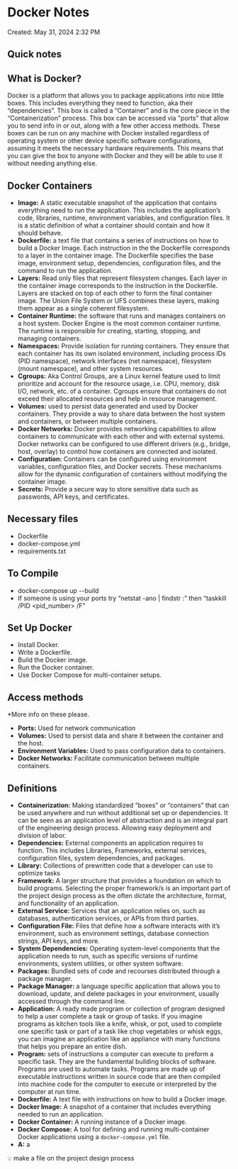 # Docker Notes

Created: May 31, 2024 2:32 PM

## Quick notes

## What is Docker?

Docker is a platform that allows you to package applications into nice little boxes. This includes everything they need to function, aka their “dependencies”.  This box is called a “Container” and is the core piece in the “Containerization” process. This box can be accessed via "ports" that allow you to send info in or out, along with a few other access methods. These boxes can be run on any machine with Docker installed regardless of operating system or other device specific software configurations, assuming it meets the necessary hardware requirements. This means that you can give the box to anyone with Docker and they will be able to use it without needing anything else. 

## Docker Containers

- **Image:** A static executable snapshot of the application that contains everything need to run the application. This includes the application’s code, libraries, runtime, environment variables, and configuration files. It is a static definition of  what a container should contain and how it should behave.
- **Dockerfile:** a text file that contains a series of instructions on how to build a Docker Image. Each instruction in the the Dockerfile corresponds to a layer in the container image. The Dockerfile specifies the base image, environment setup, dependencies, configuration files, and the command to run the application.
- **Layers:** Read only files that represent filesystem changes. Each layer in the container image corresponds to the instruction in the Dockerfile. Layers are stacked on top of each other to form the final container image. The Union File System or UFS combines these layers, making them appear as a single coherent filesystem.
- **Container Runtime:** the software that runs and manages containers on a host system. Docker Engine is the most common container runtime. The runtime is responsible for creating, starting, stopping, and managing containers.
- **Namespaces:** Provide isolation for running containers. They ensure that each container has its own isolated environment, including process IDs (PID namespace), network interfaces (net namespace), filesystem (mount namespace), and other system resources.
- **Cgroups:** Aka Control Groups, are a Linux kernel feature used to limit prioritize and account for the resource usage, i.e. CPU, memory, disk I/O, network, etc. of a  container. Cgroups ensure that containers do not exceed their allocated resources and help in resource management.
- **Volumes:** used to persist data generated and used by Docker containers. They provide a way to share data between the host system and containers, or between multiple containers.
- **Docker Networks:** Docker provides networking capabilities to allow containers to communicate with each other and with external systems. Docker networks can be configured to use different drivers (e.g., bridge, host, overlay) to control how containers are connected and isolated.
- **Configuration:** Containers can be configured using environment variables, configuration files, and Docker secrets. These mechanisms allow for the dynamic configuration of containers without modifying the container image.
- **Secrets:** Provide a secure way to store sensitive data such as passwords, API keys, and certificates.

## Necessary files

- Dockerfile
- docker-compose.yml
- requirements.txt

## To Compile

- docker-compose up --build
- If someone is using your ports try “netstat -ano | findstr :<port number>” then “taskkill /PID <pid_number> /F”

## **Set Up Docker**

- Install Docker.
- Write a Dockerfile.
- Build the Docker image.
- Run the Docker container.
- Use Docker Compose for multi-container setups.

## Access methods

*More info on these please.

- **Ports:** Used for network communication
- **Volumes:** Used to persist data and share it between the container and the host.
- **Environment Variables:** Used to pass configuration data to containers.
- **Docker Networks:** Facilitate communication between multiple containers.

## Definitions

- **Containerization:** Making standardized “boxes” or “containers” that can be used anywhere and run without additional set up or dependencies. It can be seen as an application level of abstraction and is an integral part of the engineering design process. Allowing easy deployment and division of labor.
- **Dependencies:** External components an application requires to function. This includes Libraries, Frameworks, external services, configuration files, system dependencies, and packages.
- **Library:** Collections of prewritten code that a developer can use to optimize tasks
- **Framework:** A larger structure that provides a foundation on which to build programs. Selecting the proper framework/s is an important part of the project design process as the often dictate the architecture, format, and functionality of an application.
- **External Service:** Services that an application relies on, such as databases, authentication services, or APIs from third parties.
- **Configuration File:** Files that define how a software interacts with it’s environment, such as environment settings, database connection strings, API keys, and more.
- **System Dependencies:** Operating system-level components that the application needs to run, such as specific versions of runtime environments, system utilities, or other system software.
- **Packages:** Bundled sets of code and recourses distributed through a package manager.
- **Package Manager:** a language specific application that allows you to download, update, and delete packages in your environment, usually accessed through the command line.
- **Application:** A ready made program or collection of program designed to help a user complete a task or group of tasks. If you imagine programs as kitchen tools like a knife, whisk, or pot, used to complete one specific task or part of a task like chop vegetables or whisk eggs, you can imagine an application like an appliance with many functions that helps you prepare an entire dish.
- **Program:** sets of instructions a computer can execute to preform a specific task. They are the fundamental building blocks of software. Programs are used to automate tasks. Programs are made up of executable instructions written in source code that are then compiled into machine code for the computer to execute or interpreted by the computer at run time.
- **Dockerfile:** A text file with instructions on how to build a Docker image.
- **Docker Image:** A snapshot of a container that includes everything needed to run an application.
- **Docker Container:** A running instance of a Docker image.
- **Docker Compose:** A tool for defining and running multi-container Docker applications using a `docker-compose.yml` file.
- **A:** a

<aside>
💡 make a file on the project design process

</aside>